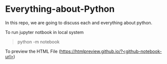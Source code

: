 # Everything-about-Python
In this repo, we are going to discuss each and everything about python.

To run jupyter notbook in local system
> python -m notebook  

To preview the HTML File (https://htmlpreview.github.io/?<github-notebook-url>)
